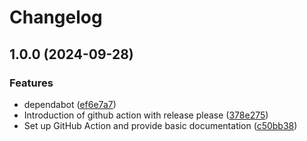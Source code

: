 # Changelog

## 1.0.0 (2024-09-28)


### Features

* dependabot ([ef6e7a7](https://github.com/devredops/cicd-security-checks-for-ror-action/commit/ef6e7a7b3f895ea18c7f99baf2a67ac4865b0430))
* Introduction of github action with release please ([378e275](https://github.com/devredops/cicd-security-checks-for-ror-action/commit/378e275fecea63e3d125aaf8bfc26346c0323684))
* Set up GitHub Action and provide basic documentation ([c50bb38](https://github.com/devredops/cicd-security-checks-for-ror-action/commit/c50bb3878fcea6110550ae5f5882880d179a33d7))
